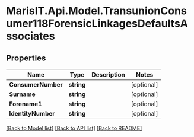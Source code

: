 
# MarisIT.Api.Model.TransunionConsumer118ForensicLinkagesDefaultsAssociates

## Properties

Name | Type | Description | Notes
------------ | ------------- | ------------- | -------------
**ConsumerNumber** | **string** |  | [optional] 
**Surname** | **string** |  | [optional] 
**Forename1** | **string** |  | [optional] 
**IdentityNumber** | **string** |  | [optional] 

[[Back to Model list]](../README.md#documentation-for-models)
[[Back to API list]](../README.md#documentation-for-api-endpoints)
[[Back to README]](../README.md)

